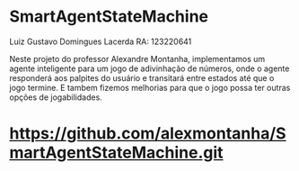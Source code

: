 # SmartAgentStateMachine
Luiz Gustavo Domingues Lacerda  RA: 123220641

Neste projeto do professor Alexandre Montanha, implementamos um agente inteligente para um jogo de adivinhação de números, onde o agente responderá aos palpites do usuário e transitará entre estados até que o jogo termine. E tambem fizemos melhorias para que o jogo possa ter outras opções de jogabilidades.

# https://github.com/alexmontanha/SmartAgentStateMachine.git
